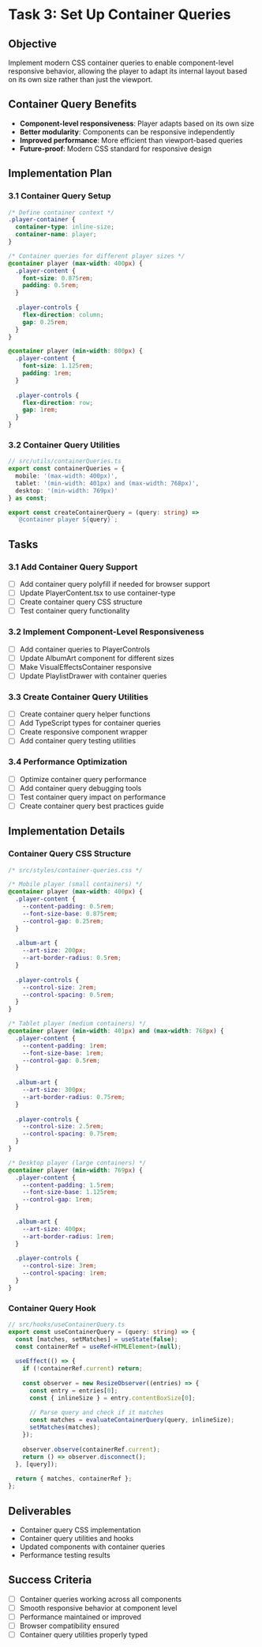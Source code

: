 # Task 3: Set Up Container Queries

## Objective
Implement modern CSS container queries to enable component-level responsive behavior, allowing the player to adapt its internal layout based on its own size rather than just the viewport.

## Container Query Benefits
- **Component-level responsiveness**: Player adapts based on its own size
- **Better modularity**: Components can be responsive independently
- **Improved performance**: More efficient than viewport-based queries
- **Future-proof**: Modern CSS standard for responsive design

## Implementation Plan

### 3.1 Container Query Setup
```css
/* Define container context */
.player-container {
  container-type: inline-size;
  container-name: player;
}

/* Container queries for different player sizes */
@container player (max-width: 400px) {
  .player-content {
    font-size: 0.875rem;
    padding: 0.5rem;
  }
  
  .player-controls {
    flex-direction: column;
    gap: 0.25rem;
  }
}

@container player (min-width: 800px) {
  .player-content {
    font-size: 1.125rem;
    padding: 1rem;
  }
  
  .player-controls {
    flex-direction: row;
    gap: 1rem;
  }
}
```

### 3.2 Container Query Utilities
```typescript
// src/utils/containerQueries.ts
export const containerQueries = {
  mobile: '(max-width: 400px)',
  tablet: '(min-width: 401px) and (max-width: 768px)',
  desktop: '(min-width: 769px)'
} as const;

export const createContainerQuery = (query: string) => 
  `@container player ${query}`;
```

## Tasks

### 3.1 Add Container Query Support
- [ ] Add container query polyfill if needed for browser support
- [ ] Update PlayerContent.tsx to use container-type
- [ ] Create container query CSS structure
- [ ] Test container query functionality

### 3.2 Implement Component-Level Responsiveness
- [ ] Add container queries to PlayerControls
- [ ] Update AlbumArt component for different sizes
- [ ] Make VisualEffectsContainer responsive
- [ ] Update PlaylistDrawer with container queries

### 3.3 Create Container Query Utilities
- [ ] Create container query helper functions
- [ ] Add TypeScript types for container queries
- [ ] Create responsive component wrapper
- [ ] Add container query testing utilities

### 3.4 Performance Optimization
- [ ] Optimize container query performance
- [ ] Add container query debugging tools
- [ ] Test container query impact on performance
- [ ] Create container query best practices guide

## Implementation Details

### Container Query CSS Structure
```css
/* src/styles/container-queries.css */

/* Mobile player (small containers) */
@container player (max-width: 400px) {
  .player-content {
    --content-padding: 0.5rem;
    --font-size-base: 0.875rem;
    --control-gap: 0.25rem;
  }
  
  .album-art {
    --art-size: 200px;
    --art-border-radius: 0.5rem;
  }
  
  .player-controls {
    --control-size: 2rem;
    --control-spacing: 0.5rem;
  }
}

/* Tablet player (medium containers) */
@container player (min-width: 401px) and (max-width: 768px) {
  .player-content {
    --content-padding: 1rem;
    --font-size-base: 1rem;
    --control-gap: 0.5rem;
  }
  
  .album-art {
    --art-size: 300px;
    --art-border-radius: 0.75rem;
  }
  
  .player-controls {
    --control-size: 2.5rem;
    --control-spacing: 0.75rem;
  }
}

/* Desktop player (large containers) */
@container player (min-width: 769px) {
  .player-content {
    --content-padding: 1.5rem;
    --font-size-base: 1.125rem;
    --control-gap: 1rem;
  }
  
  .album-art {
    --art-size: 400px;
    --art-border-radius: 1rem;
  }
  
  .player-controls {
    --control-size: 3rem;
    --control-spacing: 1rem;
  }
}
```

### Container Query Hook
```typescript
// src/hooks/useContainerQuery.ts
export const useContainerQuery = (query: string) => {
  const [matches, setMatches] = useState(false);
  const containerRef = useRef<HTMLElement>(null);
  
  useEffect(() => {
    if (!containerRef.current) return;
    
    const observer = new ResizeObserver((entries) => {
      const entry = entries[0];
      const { inlineSize } = entry.contentBoxSize[0];
      
      // Parse query and check if it matches
      const matches = evaluateContainerQuery(query, inlineSize);
      setMatches(matches);
    });
    
    observer.observe(containerRef.current);
    return () => observer.disconnect();
  }, [query]);
  
  return { matches, containerRef };
};
```

## Deliverables
- Container query CSS implementation
- Container query utilities and hooks
- Updated components with container queries
- Performance testing results

## Success Criteria
- [ ] Container queries working across all components
- [ ] Smooth responsive behavior at component level
- [ ] Performance maintained or improved
- [ ] Browser compatibility ensured
- [ ] Container query utilities properly typed
